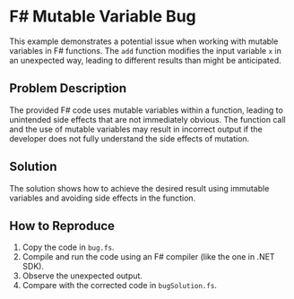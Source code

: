 # F# Mutable Variable Bug

This example demonstrates a potential issue when working with mutable variables in F# functions.  The `add` function modifies the input variable `x` in an unexpected way, leading to different results than might be anticipated.

## Problem Description
The provided F# code uses mutable variables within a function, leading to unintended side effects that are not immediately obvious.  The function call and the use of mutable variables may result in incorrect output if the developer does not fully understand the side effects of mutation.

## Solution
The solution shows how to achieve the desired result using immutable variables and avoiding side effects in the function.

## How to Reproduce
1. Copy the code in `bug.fs`.
2. Compile and run the code using an F# compiler (like the one in .NET SDK).
3. Observe the unexpected output.
4. Compare with the corrected code in `bugSolution.fs`.